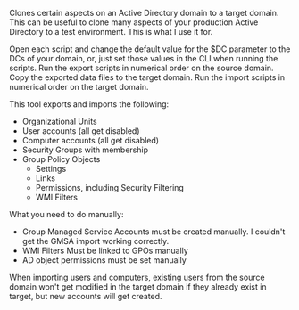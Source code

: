 Clones certain aspects on an Active Directory domain to a target domain. This can be useful to clone many aspects of your production Active Directory to a test environment. This is what I use it for.

Open each script and change the default value for the $DC parameter to the DCs of your domain, or, just set those values in the CLI when running the scripts.
Run the export scripts in numerical order on the source domain.
Copy the exported data files to the target domain.
Run the import scripts in numerical order on the target domain.

This tool exports and imports the following:
- Organizational Units
- User accounts (all get disabled)
- Computer accounts (all get disabled)
- Security Groups with membership
- Group Policy Objects
  - Settings
  - Links
  - Permissions, including Security Filtering
  - WMI Filters

What you need to do manually:
- Group Managed Service Accounts must be created manually. I couldn't get the GMSA import working correctly.
- WMI Filters Must be linked to GPOs manually
- AD object permissions must be set manually

When importing users and computers, existing users from the source domain won't get modified in the target domain if they already exist in target, but new accounts will get created.
